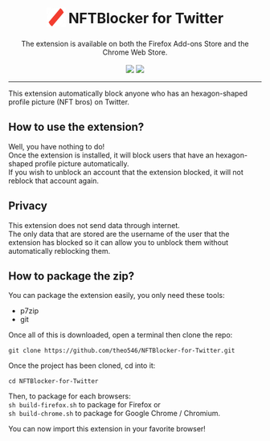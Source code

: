 <h1 align="center">
    <sub>
        <img src="NFTBlocker.webp" height="38" width="38">
    </sub>
    NFTBlocker for Twitter
</h1>

<p align="center">
The extension is available on both the Firefox Add-ons Store and the Chrome Web Store.
<br>
<br>
<a href="https://addons.mozilla.org/addon/ublock-origin/"><img src="https://addons.cdn.mozilla.net/static/img/addons-buttons/AMO-button_1.png"></a>
<a href="https://addons.mozilla.org/addon/ublock-origin/"><img src="https://storage.googleapis.com/web-dev-uploads/image/WlD8wC6g8khYWPJUsQceQkhXSlv1/UV4C4ybeBTsZt43U4xis.png"></a>
</p>

***

This extension automatically block anyone who has an hexagon-shaped profile picture (NFT bros) on Twitter.

## How to use the extension?
Well, you have nothing to do!  
Once the extension is installed, it will block users that have an hexagon-shaped profile picture automatically.  
If you wish to unblock an account that the extension blocked, it will not reblock that account again.

## Privacy
This extension does not send data through internet.  
The only data that are stored are the username of the user that the extension has blocked so it can allow you to unblock them without automatically reblocking them.

## How to package the zip?
You can package the extension easily, you only need these tools:
 - p7zip
 - git

Once all of this is downloaded, open a terminal then clone the repo:
```
git clone https://github.com/theo546/NFTBlocker-for-Twitter.git
```

Once the project has been cloned, cd into it:
```
cd NFTBlocker-for-Twitter
```

Then, to package for each browsers:  
`sh build-firefox.sh` to package for Firefox or  
`sh build-chrome.sh` to package for Google Chrome / Chromium.

You can now import this extension in your favorite browser!
